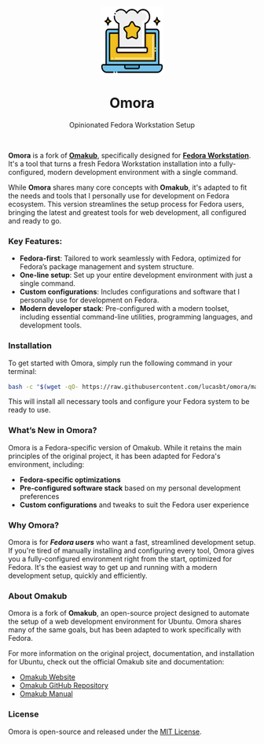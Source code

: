 <div align="center">
   <img align="center" width="128px" height="140" src="applications/icons/Omora.png" />
	<h1 align="center"><b>Omora</b></h1>
	<p align="center">
		Opinionated Fedora Workstation Setup
    <br />
  </p>
</div>

<br/>

**Omora** is a fork of **[Omakub](https://omakub.org/)**, specifically designed for **[Fedora Workstation](https://fedoraproject.org/pt-br/workstation/)**. It's a tool that turns a fresh Fedora Workstation installation into a fully-configured, modern development environment with a single command.

While **Omora** shares many core concepts with **Omakub**, it's adapted to fit the needs and tools that I personally use for development on Fedora ecosystem. This version streamlines the setup process for Fedora users, bringing the latest and greatest tools for web development, all configured and ready to go.

### Key Features:
- **Fedora-first**: Tailored to work seamlessly with Fedora, optimized for Fedora’s package management and system structure.
- **One-line setup**: Set up your entire development environment with just a single command.
- **Custom configurations**: Includes configurations and software that I personally use for development on Fedora.
- **Modern developer stack**: Pre-configured with a modern toolset, including essential command-line utilities, programming languages, and development tools.

### Installation

To get started with Omora, simply run the following command in your terminal:

```bash
bash -c "$(wget -qO- https://raw.githubusercontent.com/lucasbt/omora/main/install.sh)"
```

This will install all necessary tools and configure your Fedora system to be ready to use.

### What’s New in Omora?

Omora is a Fedora-specific version of Omakub. While it retains the main principles of the original project, it has been adapted for Fedora's environment, including:
- **Fedora-specific optimizations**
- **Pre-configured software stack** based on my personal development preferences
- **Custom configurations** and tweaks to suit the Fedora user experience

### Why Omora?

Omora is for _**Fedora users**_ who want a fast, streamlined development setup. If you're tired of manually installing and configuring every tool, Omora gives you a fully-configured environment right from the start, optimized for Fedora. It's the easiest way to get up and running with a modern development setup, quickly and efficiently.

### About Omakub

Omora is a fork of **Omakub**, an open-source project designed to automate the setup of a web development environment for Ubuntu. Omora shares many of the same goals, but has been adapted to work specifically with Fedora.

For more information on the original project, documentation, and installation for Ubuntu, check out the official Omakub site and documentation:

- [Omakub Website](https://omakub.org/)
- [Omakub GitHub Repository](https://github.com/basecamp/omakub)
- [Omakub Manual](https://manual.omakub.org/)

### License

Omora is open-source and released under the [MIT License](LICENSE).
